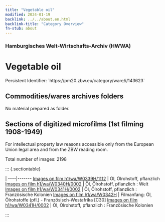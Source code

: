 ```yaml
---
title: "Vegetable oil"
modified: 2024-01-19
backlink: ../../about.en.html
backlink-title: "Category Overview"
fn-stub: about
---
```


### Hamburgisches Welt-Wirtschafts-Archiv (HWWA)

# Vegetable oil

<div class="hint">Persistent Identifier: `https://pm20.zbw.eu/category/ware/i/143623`</div>







## Commodities/wares archives folders





No material prepared as folder.



<a id="filmsections" />

## Sections of digitized microfilms (1st filming 1908-1949)

<p>For intellectual property law reasons accessible only from the European Union legal area and from the ZBW reading room.</p>



<p>Total number of images: 2198</p>




::: {.sectiontable}

 | 
----|-------
<a class="btn" href="https://pm20.zbw.eu/film/h1/wa/W0339H/1112" rel="nofollow">Images on film h1/wa/W0339H/1112</a> | Öl, Ölrohstoff, pflanzlich
<a class="btn" href="https://pm20.zbw.eu/film/h1/wa/W0340H/0002" rel="nofollow">Images on film h1/wa/W0340H/0002</a> | Öl, Ölrohstoff, pflanzlich : Welt
<a class="btn" href="https://pm20.zbw.eu/film/h1/wa/W0341H/0002" rel="nofollow">Images on film h1/wa/W0341H/0002</a> | Öl, Ölrohstoff, pflanzlich : Französische Kolonien
<a class="btn" href="https://pm20.zbw.eu/film/h1/wa/W0342H" rel="nofollow">Images on film h1/wa/W0342H</a> | Filmanfang: Öl, Ölrohstoffe (pfl.) - Französisch-Westafrika [C30]
<a class="btn" href="https://pm20.zbw.eu/film/h1/wa/W0341H/0002" rel="nofollow">Images on film h1/wa/W0341H/0002</a> | Öl, Ölrohstoff, pflanzlich : Französische Kolonien


:::
















